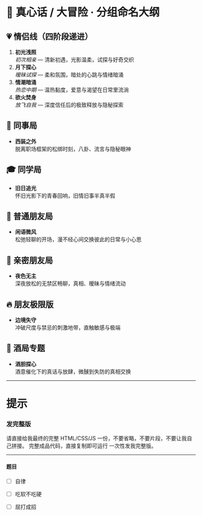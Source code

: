 # 🎯 真心话 / 大冒险 · 分组命名大纲

## 💗 情侣线（四阶段递进）
1. **初光浅照**  
   *初次相亲* — 清新初遇，光影温柔，试探与好奇交织  
2. **月下探心**  
   *暧昧试探* — 柔和氛围，暗处的心跳与情绪暗涌  
3. **情潮暗涌**  
   *热恋中期* — 温热黏度，爱意与渴望在日常里流淌  
4. **欲火焚身**  
   *放飞自我* — 深度信任后的极致释放与隐秘探索  

## 🏢 同事局
- **西装之外**  
  脱离职场框架的松绑时刻，八卦、流言与隐秘眼神  

## 🎓 同学局
- **旧日追光**  
  怀旧光影下的青春回响，旧情旧事半真半假  

## 👫 普通朋友局
- **闲语微风**  
  松弛轻聊的开场，漫不经心间交换彼此的日常与小心思  

## 🤫 亲密朋友局
- **夜色无主**  
  深夜放松的无禁区畅聊，真相、暧昧与情绪流动  

## 🔥 朋友极限版
- **边境失守**  
  冲破尺度与禁忌的刺激地带，直触敏感与极端  

## 🥂 酒局专题
- **酒胆探心**  
  酒意催化下的真话与放肆，微醺到失防的真相交换  

--- 

# 提示

### 发完整版

请直接给我最终的完整 HTML/CSS/JS 一份，不要省略，不要片段，不要让我自己拼接。
完整成品代码，直接复制即可运行
一次性发我完整版。

--- 


#### 题目

- [ ] 自律
- [ ] 吃软不吃硬
- [ ] 屈打成招

